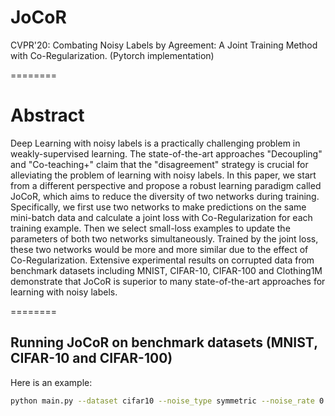 # JoCoR 
CVPR'20: Combating Noisy Labels by Agreement: A Joint Training Method with Co-Regularization.
(Pytorch implementation)



========
# Abstract

Deep Learning with noisy labels is a practically challenging problem in weakly-supervised learning. The state-of-the-art approaches "Decoupling" and "Co-teaching+" claim that the "disagreement" strategy is crucial for alleviating the problem of learning with noisy labels. In this paper, we start from a different perspective and propose a robust learning paradigm called JoCoR, which aims to reduce the diversity of two networks during training. Specifically, we first use two networks to make predictions on the same mini-batch data and calculate a joint loss with Co-Regularization for each training example. Then we select small-loss examples to update the parameters of both two networks simultaneously. Trained by the joint loss, these two networks would be more and more similar due to the effect of Co-Regularization. Extensive experimental results on corrupted data from benchmark datasets including MNIST, CIFAR-10, CIFAR-100 and Clothing1M demonstrate that JoCoR is superior to many state-of-the-art approaches for learning with noisy labels.

========

## Running JoCoR on benchmark datasets (MNIST, CIFAR-10 and CIFAR-100)
Here is an example: 

```bash
python main.py --dataset cifar10 --noise_type symmetric --noise_rate 0.5 
```
